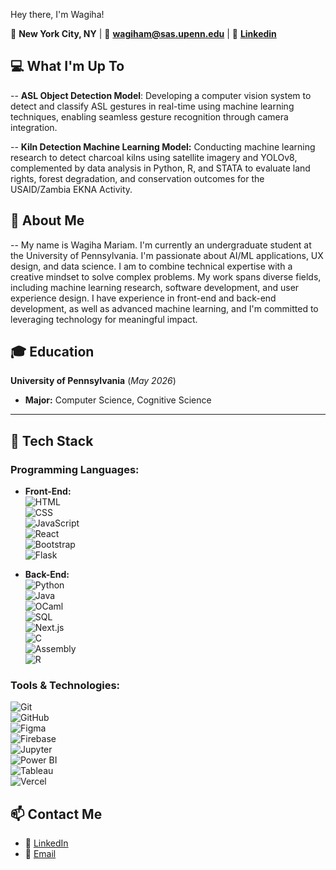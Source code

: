 
Hey there, I'm Wagiha!

📍 **New York City, NY** | 📧 **[wagiham@sas.upenn.edu](mailto:wagiham@sas.upenn.edu)** |  💼  **[Linkedin](https://www.linkedin.com/in/wagiha-m-0947181b4/)**

##  💻 What I'm Up To
-- **ASL Object Detection Model**: Developing a computer vision system to detect and classify ASL gestures in real-time using machine learning techniques, enabling seamless gesture recognition through camera integration.

-- **Kiln Detection Machine Learning Model:** Conducting machine learning research to detect charcoal kilns using satellite imagery and YOLOv8, complemented by data analysis in Python, R, and STATA to evaluate land rights, forest degradation, and conservation outcomes for the USAID/Zambia EKNA Activity.

##  🌟 About Me
-- My name is Wagiha Mariam. I'm currently an undergraduate student at the University of Pennsylvania. I'm passionate about AI/ML applications, UX design, and data science. I am to combine technical expertise with a creative mindset to solve complex problems. My work spans diverse fields, including machine learning research, software development, and user experience design. I have experience in front-end and back-end development, as well as advanced machine learning, and I'm committed to leveraging technology for meaningful impact.

## 🎓 **Education**  
**University of Pennsylvania** (*May 2026*)  
- **Major:** Computer Science, Cognitive Science 

---

## 🌟 **Tech Stack**  

### **Programming Languages:**  
- **Front-End:**  
  ![HTML](https://img.shields.io/badge/HTML-E34F26?style=for-the-badge&logo=html5&logoColor=white)  
  ![CSS](https://img.shields.io/badge/CSS-1572B6?style=for-the-badge&logo=css3&logoColor=white)  
  ![JavaScript](https://img.shields.io/badge/JavaScript-F7DF1E?style=for-the-badge&logo=javascript&logoColor=black)  
  ![React](https://img.shields.io/badge/React-61DAFB?style=for-the-badge&logo=react&logoColor=black)  
  ![Bootstrap](https://img.shields.io/badge/Bootstrap-7952B3?style=for-the-badge&logo=bootstrap&logoColor=white)  
  ![Flask](https://img.shields.io/badge/Flask-000000?style=for-the-badge&logo=flask&logoColor=white)  

- **Back-End:**  
  ![Python](https://img.shields.io/badge/Python-3776AB?style=for-the-badge&logo=python&logoColor=white)  
  ![Java](https://img.shields.io/badge/Java-007396?style=for-the-badge&logo=java&logoColor=white)  
  ![OCaml](https://img.shields.io/badge/OCaml-3B3A6D?style=for-the-badge&logo=ocaml&logoColor=white)  
  ![SQL](https://img.shields.io/badge/SQL-4479A1?style=for-the-badge&logo=mysql&logoColor=white)  
  ![Next.js](https://img.shields.io/badge/Next.js-000000?style=for-the-badge&logo=nextdotjs&logoColor=white)  
  ![C](https://img.shields.io/badge/C-A8B9CC?style=for-the-badge&logo=c&logoColor=black)  
  ![Assembly](https://img.shields.io/badge/Assembly-000000?style=for-the-badge&logo=assembly&logoColor=white)  
  ![R](https://img.shields.io/badge/R-276DC3?style=for-the-badge&logo=r&logoColor=white)  

### **Tools & Technologies:**  
  ![Git](https://img.shields.io/badge/Git-F05032?style=for-the-badge&logo=git&logoColor=white)  
  ![GitHub](https://img.shields.io/badge/GitHub-181717?style=for-the-badge&logo=github&logoColor=white)  
  ![Figma](https://img.shields.io/badge/Figma-F24E1E?style=for-the-badge&logo=figma&logoColor=white)  
  ![Firebase](https://img.shields.io/badge/Firebase-FFCA28?style=for-the-badge&logo=firebase&logoColor=black)  
  ![Jupyter](https://img.shields.io/badge/Jupyter-F37626?style=for-the-badge&logo=jupyter&logoColor=white)  
  ![Power BI](https://img.shields.io/badge/Power_BI-1E1E1E?style=for-the-badge&logo=powerbi&logoColor=F2C811)  
  ![Tableau](https://img.shields.io/badge/Tableau-E97627?style=for-the-badge&logo=tableau&logoColor=white)  
  ![Vercel](https://img.shields.io/badge/Vercel-000000?style=for-the-badge&logo=vercel&logoColor=white)  


## 📫 **Contact Me**  

- 💼 [LinkedIn](https://www.linkedin.com/in/wagiha-m-0947181b4/)  
- 📧 [Email](mailto:wagiham@sas.upenn.edu)  

<!--
**wagiham/wagiham** is a ✨ _special_ ✨ repository because its `README.md` (this file) appears on your GitHub profile.

Here are some ideas to get you started:

- 🔭 I’m currently working on ...
- 🌱 I’m currently learning ...
- 👯 I’m looking to collaborate on ...
- 🤔 I’m looking for help with ...
- 💬 Ask me about ...
- 📫 How to reach me: ...
- 😄 Pronouns: ...
- ⚡ Fun fact: ...
-->
